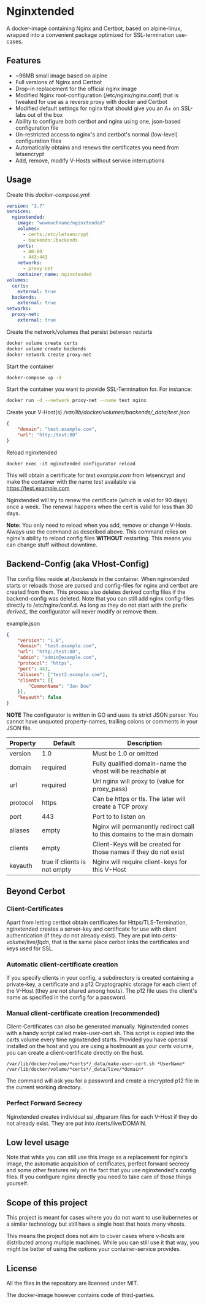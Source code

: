 # Nginxtended

A docker-image containing Nginx and Certbot, based on alpine-linux, wrapped into a convenient package optimized for SSL-termination use-cases.

## Features
* ~96MB small image based on alpine
* Full versions of Nginx and Certbot
* Drop-in replacement for the official nginx image
* Modified Nginx root-configuration (/etc/nginx/nginx.conf) that is tweaked for use as a reverse proxy with docker and Certbot
* Modified default settings for nginx that should give you an A+ on SSL-labs out of the box
* Ability to configure both certbot and nginx using one, json-based configuration file
* Un-restricted access to nginx's and certbot's normal (low-level) configuration files
* Automatically obtains and renews the certificates you need from letsencrypt
* Add, remove, modify V-Hosts without service interruptions

## Usage
Create this *docker-compose.yml*:
```yml
version: "3.7"
services:
  nginxtended:
    image: "wowmuchname/nginxtended"
    volumes:
      - certs:/etc/letsencrypt
      - backends:/backends
    ports:
      - 80:80
      - 443:443
    networks:
      - proxy-net
    container_name: nginxtended      
volumes:
  certs:
    external: true
  backends:
    external: true
networks:
  proxy-net:
    external: true
```
Create the network/volumes that persist between restarts
```sh
docker volume create certs
docker volume create backends
docker network create proxy-net
```
Start the container
```sh
docker-compose up -d
```
Start the container you want to provide SSL-Termination for. For instance:
```sh
docker run -d --network proxy-net --name test nginx
```

Create your V-Host(s) */var/lib/docker/volumes/backends/_data/test.json*
```json
{
    "domain": "test.example.com",
    "url": "http:/test:80"
}
```

Reload nginxtended
```
docker exec -it nginxtended configurator reload
```
This will obtain a certificate for *test.example.com* from letsencrypt and make the container with the name *test* available via
https://test.example.com

Nginxtended will try to renew the certificate (which is valid for 90 days) once a week. The renewal happens when the cert is valid for
less than 30 days.

**Note:** You only need to reload when you add, remove or change V-Hosts. Always use the command as described above. This command relies on
nginx's ability to reload config files **WITHOUT** restarting. This means you can change stuff without downtime.

## Backend-Config (aka VHost-Config)
The config files reside at */backends* in the container. When nginxtended starts or reloads those are parsed and config-files for nginx
and certbot are created from them. This process also deletes derived config files if the backend-config was deleted. Note that you can still
add nginx config-files directly to /etc/nginx/conf.d. As long as they do not start with the prefix *derived_* the configurator will never
modify or remove them.

example.json

```json
{
    "version": "1.0",
    "domain": "test.example.com",
    "url": "http:/test:80",
    "admin": "admin@example.com",
    "protocol": "https",
    "port": 443,
    "aliases": ["test2.example.com"],
    "clients": [{
        "CommonName": "Jon Doe"
    }],
    "keyauth": false
}
```

**NOTE** The configurator is written in GO and uses its strict JSON parser. You cannot have unquoted property-names, trailing colons or comments
in your JSON file.

|Property|Default|Description|
|--------|-------|-----------|
|version | 1.0   | Must be 1.0 or omitted |
|domain  | required | Fully qualified domain-name the vhost will be reachable at |
|url | required | Url nginx will proxy to (value for proxy_pass) |
| protocol | https | Can be https or tls. The later will create a TCP proxy |
| port | 443 | Port to to listen on |
| aliases | empty | Nginx will permanently redirect call to this domains to the main domain |
| clients | empty | Client-Keys will be created for those names if they do not exist |
| keyauth | true if clients is not empty | Nginx will require client-keys for this V-Host |

## Beyond Cerbot

### Client-Certificates
Apart from letting certbot obtain certificates for Https/TLS-Termination, nginxtended creates a server-key and certificate for use with client authentication (if they do not already exist). They are put into *certs-volume*/live/*fqdn*, that is the same place cerbot links the certificates and keys used for SSL.

### Automatic client-certificate creation
If you specify clients in your config, a subdirectory is created containing a private-key, a certificate and a p12 Cryptographic storage for each client of the V-Host (they are not shared among hosts). The p12 file uses the client's name as specified in the config for a password.

### Manual client-certificate creation (recommended)
Client-Certificates can also be generated manually. Nginxtended comes with a handy script called make-user-cert.sh. This script is copied into the *certs* volume every time nginxtended starts. Provided you have openssl installed on the host and you are using a hostmount as your *certs* volume, you can create a client-certificate directly on the host.
```
/var/lib/docker/volume/*certs*/_data/make-user-cert.sh *UserName* /var/lib/docker/volume/*certs*/_data/live/*domain*
```
The command will ask you for a password and create a encrypted p12 file in the current working directory.

### Perfect Forward Secrecy
Nginxtended creates individual ssl_dhparam files for each V-Host if they do not already exist. They are put into /certs/live/DOMAIN.

## Low level usage
Note that while you can still use this image as a replacement for nginx's image, the automatic acquisition of certificates, perfect forward secrecy
and some other features rely on the fact that you use nginxtended's config files. If you configure nginx directly you need to take care of
those things yourself.

## Scope of this project
This project is meant for cases where you do not want to use kubernetes or a similar technology but still have a single host that hosts
many vhosts.

This means the project does not aim to cover cases where v-hosts are distributed among multiple machines. While you can still use it
that way, you might be better of using the options your container-service provides.

## License
All the files in the repository are licensed under MIT.

The docker-image however contains code of third-parties.
